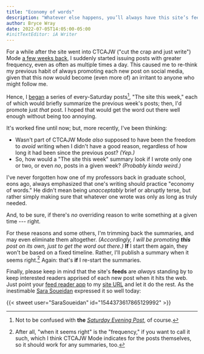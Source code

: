 ```yaml
---
title: "Economy of words"
description: "Whatever else happens, you’ll always have this site’s feeds — and I encourage you to use them."
author: Bryce Wray
date: 2022-07-05T14:05:00-05:00
#initTextEditor: iA Writer
---
```


For a while after the site went into CTCAJW ("cut the crap and just write") Mode [a few weeks back](/posts/2022/05/simplify-simplify-maybe-for-real-this-time/), I suddenly started issuing posts with greater frequency, even as often as multiple times a day. This caused me to re-think my previous habit of always promoting each new post on social media, given that this now would become (even more of) an irritant to anyone who might follow me.

Hence, I [began](/posts/2022/05/site-week-2022-05-28/) a series of every-Saturday posts[^SEP], "The site this week," each of which would briefly summarize the previous week's posts; then, I'd promote just *that* post. I hoped that would get the word out there well enough without being too annoying.

[^SEP]: Not to be confused with **the** [*Saturday Evening Post*](https://en.wikipedia.org/wiki/The_Saturday_Evening_Post), of course.

It's worked fine until now; but, more recently, I've been thinking:

- Wasn't part of CTCAJW Mode *also* supposed to have been the freedom to *avoid* writing when I didn't have a good reason, regardless of how long it had been since the previous post? *(Yep.)*
- So, how would a "The site this week" summary look if I wrote only one or two, or even *no*, posts in a given week? *(Probably kinda weird.)*

I've never forgotten how one of my professors back in graduate school, eons ago, always emphasized that one's writing should practice "economy of words." He didn't mean being *unacceptably* brief or abruptly terse, but rather simply making sure that whatever one wrote was only as long as truly needed.

And, to be sure, if there's *no* overriding reason to write something at a given time --- right.

For these reasons and some others, I'm trimming back the summaries, and may even eliminate them altogether. *(Accordingly, I will be promoting **this** post on its own, just to get the word out there.)* **If** I start them again, they won't be based on a fixed timeline. Rather, I'll publish a summary when it seems right.[^CTCAJW] Again: that's **if** I re-start the summaries.

[^CTCAJW]: After all, "when it seems right" is the "frequency," if you want to call it such, which I think CTCAJW Mode indicates for the posts themselves, so it should work for any summaries, too.

Finally, please keep in mind that the site's **feeds** are *always* standing by to keep interested readers apprised of each new post when it hits the web. Just point your [feed reader app](https://en.wikipedia.org/wiki/RSS) to my [site URL](/) and let it do the rest. As the inestimable [Sara Soueidan](https://twitter.com/SaraSoueidan) expressed it so well today:

{{< stweet user="SaraSoueidan" id="1544373617865129992" >}}
